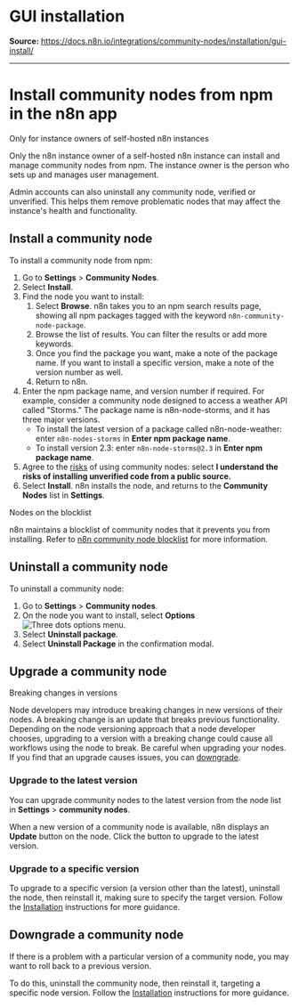 # GUI installation

**Source:** https://docs.n8n.io/integrations/community-nodes/installation/gui-install/

---

# Install community nodes from npm in the n8n app

Only for instance owners of self-hosted n8n instances

Only the n8n instance owner of a self-hosted n8n instance can install and manage community nodes from npm. The instance owner is the person who sets up and manages user management.

Admin accounts can also uninstall any community node, verified or unverified. This helps them remove problematic nodes that may affect the instance's health and functionality.

## Install a community node

To install a community node from npm:

1. Go to **Settings** > **Community Nodes**.
2. Select **Install**.
3. Find the node you want to install:
   1. Select **Browse**. n8n takes you to an npm search results page, showing all npm packages tagged with the keyword `n8n-community-node-package`.
   2. Browse the list of results. You can filter the results or add more keywords.
   3. Once you find the package you want, make a note of the package name. If you want to install a specific version, make a note of the version number as well.
   4. Return to n8n.
4. Enter the npm package name, and version number if required. For example, consider a community node designed to access a weather API called "Storms." The package name is n8n-node-storms, and it has three major versions.
   - To install the latest version of a package called n8n-node-weather: enter `n8n-nodes-storms` in **Enter npm package name**.
   - To install version 2.3: enter `n8n-node-storms@2.3` in **Enter npm package name**.
5. Agree to the [risks](../../risks/) of using community nodes: select **I understand the risks of installing unverified code from a public source.**
6. Select **Install**. n8n installs the node, and returns to the **Community Nodes** list in **Settings**.

Nodes on the blocklist

n8n maintains a blocklist of community nodes that it prevents you from installing. Refer to [n8n community node blocklist](../../blocklist/) for more information.

## Uninstall a community node

To uninstall a community node:

1. Go to **Settings** > **Community nodes**.
2. On the node you want to install, select **Options** ![Three dots options menu](../../../../_images/common-icons/three-dot-options-menu.png).
3. Select **Uninstall package**.
4. Select **Uninstall Package** in the confirmation modal.

## Upgrade a community node

Breaking changes in versions

Node developers may introduce breaking changes in new versions of their nodes. A breaking change is an update that breaks previous functionality. Depending on the node versioning approach that a node developer chooses, upgrading to a version with a breaking change could cause all workflows using the node to break. Be careful when upgrading your nodes. If you find that an upgrade causes issues, you can [downgrade](#downgrade-a-community-node).

### Upgrade to the latest version

You can upgrade community nodes to the latest version from the node list in **Settings** > **community nodes**.

When a new version of a community node is available, n8n displays an **Update** button on the node. Click the button to upgrade to the latest version.

### Upgrade to a specific version

To upgrade to a specific version (a version other than the latest), uninstall the node, then reinstall it, making sure to specify the target version. Follow the [Installation](#install-a-community-node) instructions for more guidance.

## Downgrade a community node

If there is a problem with a particular version of a community node, you may want to roll back to a previous version.

To do this, uninstall the community node, then reinstall it, targeting a specific node version. Follow the [Installation](#install-a-community-node) instructions for more guidance.
